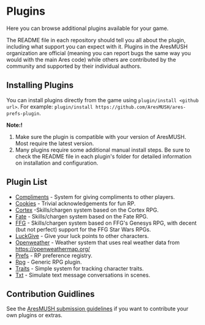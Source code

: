 # Plugins

Here you can browse additional plugins available for your game. 

The README file in each repository should tell you all about the plugin, including what support you can expect with it.  Plugins in the AresMUSH organization are official (meaning you can report bugs the same way you would with the main Ares code) while others are contributed by the community and supported by their individual authors.

## Installing Plugins

You can install plugins directly from the game using `plugin/install <github url>`. For example:  `plugin/install https://github.com/AresMUSH/ares-prefs-plugin`.
  
**Note:!** 

1. Make sure the plugin is compatible with your version of AresMUSH.  Most require the latest version.
2. Many plugins require some additional manual install steps.  Be sure to check the README file in each plugin's folder for detailed information on installation and configuration.

## Plugin List

* [Compliments](https://github.com/spiritlake/ares-compliments-plugin) - System for giving compliments to other players.
* [Cookies](https://github.com/AresMUSH/ares-cookies-plugin) - Trivial acknowledgements for fun RP.
* [Cortex](https://github.com/AresMUSH/ares-cortex-plugin) -Skills/chargen system based on the Cortex RPG.
* [Fate](https://github.com/AresMUSH/ares-fate-plugin) - Skills/chargen system based on the Fate RPG.
* [FFG](https://github.com/AresMUSH/ares-ffg-plugin) - Skills/chargen system based on FFG's Genesys RPG, with decent (but not perfect) support for the FFG Star Wars RPGs.
* [LuckGive](https://github.com/spiritlake/ares-luckgive-plugin) - Give your luck points to other characters.
* [Openweather](https://github.com/Mudpuppy12/ares-openweather-plugin) - Weather system that uses real weather data from https://openweathermap.org/
* [Prefs](https://github.com/AresMUSH/ares-prefs-plugin) - RP preference registry.
* [Rpg](https://github.com/AresMUSH/ares-rpg-plugin) - Generic RPG plugin.
* [Traits](https://github.com/AresMUSH/ares-traits-plugin) - Simple system for tracking character traits.
* [Txt](https://github.com/spiritlake/ares-txt-plugin) - Simulate text message conversations in scenes.

## Contribution Guidlines

See the [AresMUSH submission guidelines](https://aresmush.com/tutorials/code/extra-contribs/) if you want to contribute your own plugins or extras.